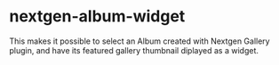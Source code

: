 # nextgen-album-widget
This makes it possible to select an Album created with Nextgen Gallery plugin, and have its featured gallery thumbnail diplayed as a widget.

